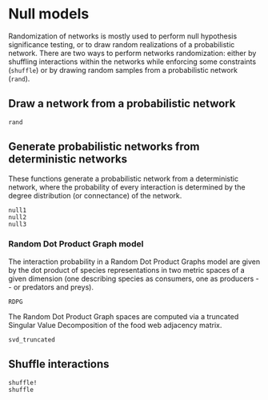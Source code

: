 # Null models

Randomization of networks is mostly used to perform null hypothesis significance
testing, or to draw random realizations of a probabilistic network. There are
two ways to perform networks randomization: either by shuffling interactions
within the networks while enforcing some constraints (`shuffle`) or by drawing
random samples from a probabilistic network (`rand`).

## Draw a network from a probabilistic network

```@docs
rand
```

## Generate probabilistic networks from deterministic networks

These functions generate a probabilistic network from a deterministic network,
where the probability of every interaction is determined by the degree
distribution (or connectance) of the network.

```@docs
null1
null2
null3
```

### Random Dot Product Graph model

The interaction probability in a Random Dot Product Graphs model are given by the dot product of species representations in two metric spaces of a given dimension (one describing species as consumers, one as producers -- or predators and preys).

```@docs
RDPG
```

The Random Dot Product Graph spaces are computed via a truncated Singular Value Decomposition of the food web adjacency matrix.

```@docs
svd_truncated
```

## Shuffle interactions

```@docs
shuffle!
shuffle
```
